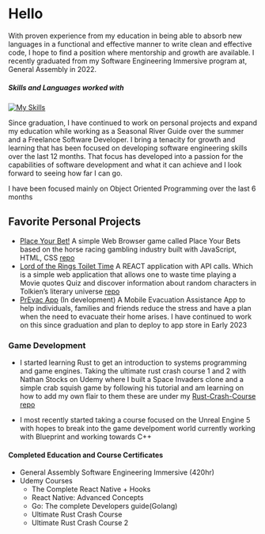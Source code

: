# Hello

With proven experience from my education in being able to absorb new languages in a functional and effective manner to write clean and effective code, I hope to find a position where mentorship and growth are available.
I recently graduated from my Software Engineering Immersive program at, General Assembly in 2022.

##### Skills and Languages worked with
[![My Skills](https://skillicons.dev/icons?i=html,css,js,react,express,postgres,py,django,go,rust,git,github&perline=4)](https://skillicons.dev)

Since graduation, I have continued to work on personal projects and expand my education while working as a Seasonal River Guide over the summer and a Freelance Software Developer. I bring a tenacity for growth and learning that has been focused on developing software engineering skills over the last 12 months. That focus has developed into a passion for the capabilities of software development and what it can achieve and I look forward to seeing how far I can go.

I have been focused mainly on Object Oriented Programming over the last 6 months

## Favorite Personal Projects 
- [Place Your Bet!](https://rybaier.github.io/Place-Your-Bets/) A simple Web Browser game called Place Your Bets based on the horse racing gambling industry built with JavaScript, HTML, CSS [repo](https://github.com/rybaier/Place-Your-Bets)
- [Lord of the Rings Toilet Time](https://lotr-toilet-time.netlify.app/) A REACT application with API calls. Which is a simple web application that allows one to waste time playing a Movie quotes Quiz and discover information about random characters in Tolkien’s literary universe [repo](https://github.com/rybaier/LOTR-TT-React-API)
- [PrEvac App](https://github.com/rybaier/PrEvac) (In development) A Mobile Evacuation Assistance App to help individuals, families and friends reduce the stress and have a plan when the need to evacuate their home arises. I have continued to work on this since graduation and plan to deploy to app store in Early 2023


### Game Development
- I started learning Rust to get an introduction to systems programming and game engines. Taking the ultimate rust crash course 1 and 2 with Nathan Stocks on Udemy where I built a Space Invaders clone and a simple crab squish game by following his tutorial and am learning on how to add my own flair to them these are under my [Rust-Crash-Course repo](https://github.com/rybaier/Rust-crash-course) 

- I most recently started taking a course focused on the Unreal Engine 5 with hopes to break into the game develpoment world currently working with Blueprint and working towards C++

#### Completed Education and Course Certificates 
- General Assembly Software Engineering Immersive (420hr) 
- Udemy Courses
    - The Complete React Native + Hooks
    - React Native: Advanced Concepts 
    - Go: The complete Developers guide(Golang) 
    - Ultimate Rust Crash Course
    - Ultimate Rust Crash Course 2



